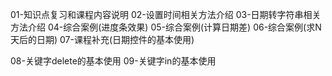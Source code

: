 01-知识点复习和课程内容说明
02-设置时间相关方法介绍
03-日期转字符串相关方法介绍
04-综合案例(进度条效果)
05-综合案例(计算日期差)
06-综合案例(求N天后的日期)
07-课程补充(日期控件的基本使用)

08-关键字delete的基本使用
09-关键字in的基本使用


